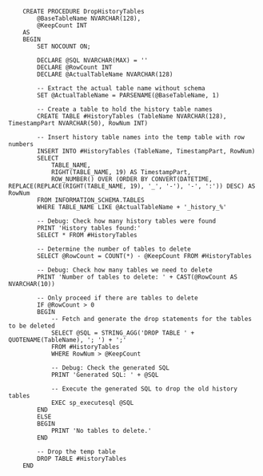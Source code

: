         CREATE PROCEDURE DropHistoryTables
            @BaseTableName NVARCHAR(128),
            @KeepCount INT
        AS
        BEGIN
            SET NOCOUNT ON;
        
            DECLARE @SQL NVARCHAR(MAX) = ''
            DECLARE @RowCount INT
            DECLARE @ActualTableName NVARCHAR(128)
        
            -- Extract the actual table name without schema
            SET @ActualTableName = PARSENAME(@BaseTableName, 1)
        
            -- Create a table to hold the history table names
            CREATE TABLE #HistoryTables (TableName NVARCHAR(128), TimestampPart NVARCHAR(50), RowNum INT)
        
            -- Insert history table names into the temp table with row numbers
            INSERT INTO #HistoryTables (TableName, TimestampPart, RowNum)
            SELECT 
                TABLE_NAME,
                RIGHT(TABLE_NAME, 19) AS TimestampPart,
                ROW_NUMBER() OVER (ORDER BY CONVERT(DATETIME, REPLACE(REPLACE(RIGHT(TABLE_NAME, 19), '_', '-'), '-', ':')) DESC) AS RowNum
            FROM INFORMATION_SCHEMA.TABLES
            WHERE TABLE_NAME LIKE @ActualTableName + '_history_%'
        
            -- Debug: Check how many history tables were found
            PRINT 'History tables found:'
            SELECT * FROM #HistoryTables
        
            -- Determine the number of tables to delete
            SELECT @RowCount = COUNT(*) - @KeepCount FROM #HistoryTables
        
            -- Debug: Check how many tables we need to delete
            PRINT 'Number of tables to delete: ' + CAST(@RowCount AS NVARCHAR(10))
        
            -- Only proceed if there are tables to delete
            IF @RowCount > 0
            BEGIN
                -- Fetch and generate the drop statements for the tables to be deleted
                SELECT @SQL = STRING_AGG('DROP TABLE ' + QUOTENAME(TableName), '; ') + ';'
                FROM #HistoryTables
                WHERE RowNum > @KeepCount
        
                -- Debug: Check the generated SQL
                PRINT 'Generated SQL: ' + @SQL
        
                -- Execute the generated SQL to drop the old history tables
                EXEC sp_executesql @SQL
            END
            ELSE
            BEGIN
                PRINT 'No tables to delete.'
            END
        
            -- Drop the temp table
            DROP TABLE #HistoryTables
        END

